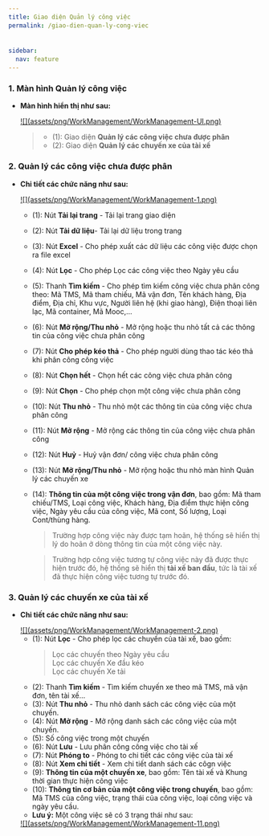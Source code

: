```yaml
---
title: Giao diện Quản lý công việc
permalink: /giao-dien-quan-ly-cong-viec


sidebar:
  nav: feature
---
```


### **1. Màn hình Quản lý công việc**

* **Màn hình hiển thị như sau:**

    <a href='assets/png/WorkManagement/WorkManagement-UI.png'>
        ![](assets/png/WorkManagement/WorkManagement-UI.png)
    </a>

    >* (1): Giao diện **Quản lý các công việc chưa được phân**
    >* (2): Giao diện **Quản lý các chuyến xe của tài xế**

### **2. Quản lý các công việc chưa được phân**

* **Chi tiết các chức năng như sau:**

    <a href='assets/png/WorkManagement/WorkManagement-1.png'>
        ![](assets/png/WorkManagement/WorkManagement-1.png)
    </a>

    * (1): Nút **Tải lại trang** - Tải lại trang giao diện
    * (2): Nút **Tải dữ liệu**- Tải lại dữ liệu trong trang
    * (3): Nút **Excel** - Cho phép xuất các dữ liệu các công việc được chọn ra file excel
    * (4): Nút **Lọc** - Cho phép Lọc các công việc theo Ngày yêu cầu
    * (5): Thanh **Tìm kiếm** - Cho phép tìm kiếm công việc chưa phân công theo: Mã TMS, Mã tham chiếu, Mã vận đơn, Tên khách hàng, Địa điểm, Địa chỉ, Khu vực, Người liên hệ (khi giao hàng), Điện thoại liên lạc, Mã container, Mã Mooc,...
    * (6): Nút **Mở rộng/Thu nhỏ** - Mở rộng hoặc thu nhỏ tất cả các thông tin của công việc chưa phân công
    * (7): Nút **Cho phép kéo thả** - Cho phép người dùng thao tác kéo thả khi phân công công việc
    * (8): Nút **Chọn hết** - Chọn hết các công việc chưa phân công
    * (9): Nút **Chọn** - Cho phép chọn một công việc chưa phân công
    * (10): Nút **Thu nhỏ** - Thu nhỏ một các thông tin của công việc chưa phân công
    * (11): Nút **Mở rộng** - Mở rộng các thông tin của công việc chưa phân công
    * (12): Nút **Huỷ** - Huỷ vận đơn/ công việc chưa phân công
    * (13): Nút **Mở rộng/Thu nhỏ** - Mở rộng hoặc thu nhỏ màn hình Quản lý các chuyến xe
    * (14): **Thông tin của một công việc trong vận đơn**, bao gồm: Mã tham chiếu/TMS, Loại công việc, Khách hàng, Địa điểm thực hiện công việc, Ngày yêu cầu của công việc, Mã cont, Số lượng, Loại Cont/thùng hàng. 
        > Trường hợp công việc này được tạm hoãn, hệ thống sẽ hiển thị lý do hoãn ở dòng thông tin của một công việc này.

        >Trường hợp công việc tương tự công việc này đã được thực hiện trước đó, hệ thống sẽ hiển thị **tài xế ban đầu**, tức là tài xế đã thực hiện công việc tương tự trước đó.

### **3. Quản lý các chuyến xe của tài xế**

* **Chi tiết các chức năng như sau:**

    <a href='assets/png/WorkManagement/WorkManagement-2.png'>
        ![](assets/png/WorkManagement/WorkManagement-2.png)
    </a>

    * (1): Nút **Lọc** - Cho phép lọc các chuyến của tài xế, bao gồm: 
        >Lọc các chuyến theo Ngày yêu cầu  
        >Lọc các chuyến Xe đầu kéo  
        >Lọc các chuyến Xe tải  
    * (2): Thanh **Tìm kiếm** - Tìm kiếm chuyến xe theo mã TMS, mã vận đơn, tên tài xế...
    * (3): Nút **Thu nhỏ** - Thu nhỏ danh sách các công việc của một chuyến.
    * (4): Nút **Mở rộng** - Mở rộng danh sách các công việc của một chuyến.
    * (5): Số công việc trong một chuyến
    * (6): Nút **Lưu** - Lưu phân công công việc cho tài xế
    * (7): Nút **Phóng to** - Phóng to chi tiết các công việc của tài xế
    * (8): Nút **Xem chi tiết** - Xem chi tiết danh sách các côgn việc
    * (9): **Thông tin của một chuyến xe**, bao gồm: Tên tài xế và Khung thời gian thực hiện công việc
    * (10): **Thông tin cơ bản của một công việc trong chuyến**, bao gồm: Mã TMS của công việc, trạng thái của công việc, loại công việc và ngày yêu cầu.
    * **Lưu ý:** Một công việc sẽ có 3 trạng thái như sau:
    
    <a href='assets/png/WorkManagement/WorkManagement-11.png'>
        ![](assets/png/WorkManagement/WorkManagement-11.png)
    </a>